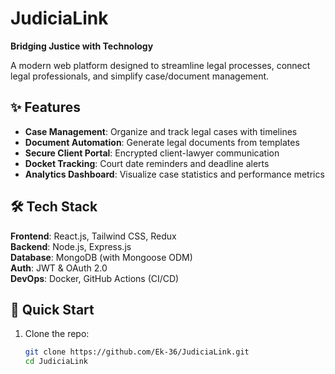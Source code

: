 # JudiciaLink  
**Bridging Justice with Technology**  

A modern web platform designed to streamline legal processes, connect legal professionals, and simplify case/document management.  


## ✨ Features  
- **Case Management**: Organize and track legal cases with timelines  
- **Document Automation**: Generate legal documents from templates  
- **Secure Client Portal**: Encrypted client-lawyer communication  
- **Docket Tracking**: Court date reminders and deadline alerts  
- **Analytics Dashboard**: Visualize case statistics and performance metrics  

## 🛠️ Tech Stack  
**Frontend**: React.js, Tailwind CSS, Redux  
**Backend**: Node.js, Express.js  
**Database**: MongoDB (with Mongoose ODM)  
**Auth**: JWT & OAuth 2.0  
**DevOps**: Docker, GitHub Actions (CI/CD)  

## 🚀 Quick Start  
1. Clone the repo:  
   ```bash  
   git clone https://github.com/Ek-36/JudiciaLink.git  
   cd JudiciaLink  

